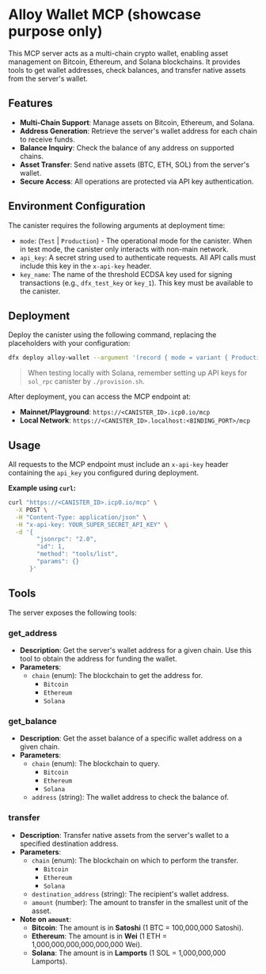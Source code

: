 # Alloy Wallet MCP (showcase purpose only)

This MCP server acts as a multi-chain crypto wallet, enabling asset management on Bitcoin, Ethereum, and Solana blockchains. It provides tools to get wallet addresses, check balances, and transfer native assets from the server's wallet.

## Features

- **Multi-Chain Support**: Manage assets on Bitcoin, Ethereum, and Solana.
- **Address Generation**: Retrieve the server's wallet address for each chain to receive funds.
- **Balance Inquiry**: Check the balance of any address on supported chains.
- **Asset Transfer**: Send native assets (BTC, ETH, SOL) from the server's wallet.
- **Secure Access**: All operations are protected via API key authentication.

## Environment Configuration

The canister requires the following arguments at deployment time:

- `mode`: (`Test` | `Production`) - The operational mode for the canister. When in test mode, the canister only interacts with non-main network.  
- `api_key`: A secret string used to authenticate requests. All API calls must include this key in the `x-api-key` header.
- `key_name`: The name of the threshold ECDSA key used for signing transactions (e.g., `dfx_test_key` or `key_1`). This key must be available to the canister.

## Deployment

Deploy the canister using the following command, replacing the placeholders with your configuration:

```bash
dfx deploy alloy-wallet --argument '(record { mode = variant { Production }; api_key = "YOUR_SUPER_SECRET_API_KEY"; key_name = "YOUR_ECDSA_KEY_NAME" })'
```

> When testing locally with Solana, remember setting up API keys for `sol_rpc` canister by `./provision.sh`.

After deployment, you can access the MCP endpoint at:

- **Mainnet/Playground**: `https://<CANISTER_ID>.icp0.io/mcp`
- **Local Network**: `https://<CANISTER_ID>.localhost:<BINDING_PORT>/mcp`

## Usage

All requests to the MCP endpoint must include an `x-api-key` header containing the `api_key` you configured during deployment.

**Example using `curl`:**

```bash
curl "https://<CANISTER_ID>.icp0.io/mcp" \
  -X POST \
  -H "Content-Type: application/json" \
  -H "x-api-key: YOUR_SUPER_SECRET_API_KEY" \
  -d '{
        "jsonrpc": "2.0",
        "id": 1,
        "method": "tools/list",
        "params": {}
      }'
```

## Tools

The server exposes the following tools:

### get_address

- **Description**: Get the server's wallet address for a given chain. Use this tool to obtain the address for funding the wallet.
- **Parameters**:
  - `chain` (enum): The blockchain to get the address for.
    - `Bitcoin`
    - `Ethereum`
    - `Solana`

### get_balance

- **Description**: Get the asset balance of a specific wallet address on a given chain.
- **Parameters**:
  - `chain` (enum): The blockchain to query.
    - `Bitcoin`
    - `Ethereum`
    - `Solana`
  - `address` (string): The wallet address to check the balance of.

### transfer

- **Description**: Transfer native assets from the server's wallet to a specified destination address.
- **Parameters**:
  - `chain` (enum): The blockchain on which to perform the transfer.
    - `Bitcoin`
    - `Ethereum`
    - `Solana`
  - `destination_address` (string): The recipient's wallet address.
  - `amount` (number): The amount to transfer in the smallest unit of the asset.
- **Note on `amount`**:
  - **Bitcoin**: The amount is in **Satoshi** (1 BTC = 100,000,000 Satoshi).
  - **Ethereum**: The amount is in **Wei** (1 ETH = 1,000,000,000,000,000,000 Wei).
  - **Solana**: The amount is in **Lamports** (1 SOL = 1,000,000,000 Lamports).